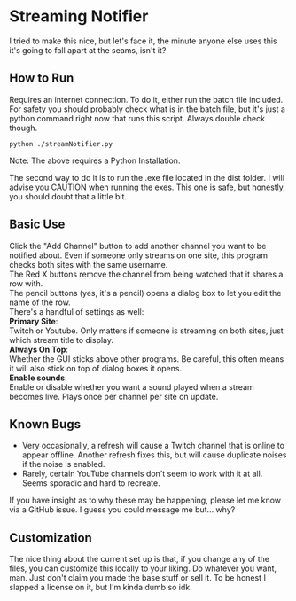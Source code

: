 # Streaming Notifier
I tried to make this nice, but let's face it, the minute anyone else uses this it's going to fall apart at the seams, isn't it?

## How to Run
Requires an internet connection.
To do it, either run the batch file included. For safety you should probably check what is in the batch file, but it's just a python command right now that runs this script. Always double check though.  
```
python ./streamNotifier.py
```
Note: The above requires a Python Installation.  
  
The second way to do it is to run the .exe file located in the dist folder. I will advise you CAUTION when running the exes. This one is safe, but honestly, you should doubt that a little bit.
## Basic Use
Click the "Add Channel" button to add another channel you want to be notified about.  Even if someone only streams on one site, this program checks both sites with the same username.  
The Red X buttons remove the channel from being watched that it shares a row with.  
The pencil buttons (yes, it's a pencil) opens a dialog box to let you edit the name of the row.  
There's a handful of settings as well:  
	**Primary Site**:  
		Twitch or Youtube. Only matters if someone is streaming on both sites, just which stream title to display.  
	**Always On Top**:  
		Whether the GUI sticks above other programs. Be careful, this often means it will also stick on top of dialog boxes it opens.  
	**Enable sounds**:  
		Enable or disable whether you want a sound played when a stream becomes live. Plays once per channel per site on update.  

## Known Bugs
- Very occasionally, a refresh will cause a Twitch channel that is online to appear offline. Another refresh fixes this, but will cause duplicate noises if the noise is enabled.  
- Rarely, certain YouTube channels don't seem to work with it at all. Seems sporadic and hard to recreate.  
  
If you have insight as to why these may be happening, please let me know via a GitHub issue. I guess you could message me but... why?  

## Customization
The nice thing about the current set up is that, if you change any of the files, you can customize this locally to your liking. Do whatever you want, man. Just don't claim you made the base stuff or sell it. To be honest I slapped a license on it, but I'm kinda dumb so idk.  